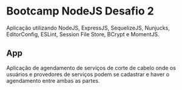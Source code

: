 # Bootcamp NodeJS Desafio 2

Aplicação utilizando NodeJS, ExpressJS, SequelizeJS, Nunjucks, EditorConfig, ESLint, Session File Store, BCrypt e MomentJS.

## App

Aplicação de agendamento de serviços de corte de cabelo onde os usuários e provedores de serviços podem se cadastrar e haver o agendamento entre ambas as partes.
